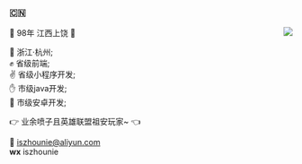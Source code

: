 ### :cn:
<img align="right" src="https://github-readme-stats.vercel.app/api?username=zoey-git&show_icons=true&icon_color=0366d6&text_color=24292e&bg_color=ffffff&hide_title=true" />

🌱 98年 江西上饶 :boy: <br>

:office: 浙江·杭州;<br>
:fist: 省级前端;<br>
:v: 省级小程序开发;<br>
:hand: 市级java开发;<br>
:wave: 市级安卓开发;<br>

:point_right: 业余喷子且英雄联盟祖安玩家~ :point_left:<br>

:email: iszhounie@aliyun.com<br>
**wx** iszhounie<br>
